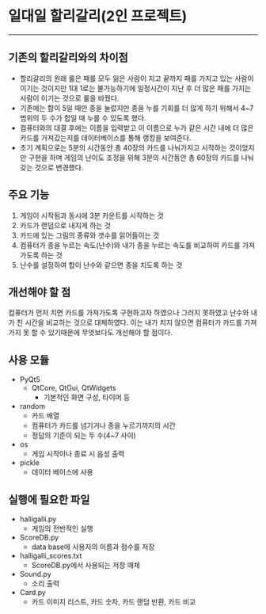 # 일대일 할리갈리(2인 프로젝트)
--------------------------
## 기존의 할리갈리와의 차이점

+ 할리갈리의 원래 룰은 패를 모두 잃은 사람이 지고 끝까지 패를 가지고 있는 사람이 이기는 것이지만 1대 1로는 불가능하기에 일정시간이 지난 후 더 많은 패를 가지는 사람이 이기는 것으로 룰을 바꿨다.
+ 기존에는 합이 5일 때만 종을 눌렀지만 종을 누를 기회를 더 많게 하기 위해서 4~7 범위의 두 수가 합일 때 누를 수 있도록 했다.
+ 컴퓨터와의 대결 후에는 이름을 입력받고 이 이름으로 누가 같은 시간 내에 더 많은 카드를 가져갔는지를 데이터베이스를 통해 랭킹을 보여준다.
+ 초기 계획으로는 5분의 시간동안 총 40장의 카드를 나눠가지고 시작하는 것이었지만 구현을 하며 게임의 난이도 조정을 위해 3분의 시간동안 총 60장의 카드를 나눠 갖는 것으로 변경했다.

## 주요 기능

1. 게임이 시작됨과 동시에 3분 카운트를 시작하는 것
2. 카드가 랜덤으로 내지게 하는 것
3. 카드에 있는 그림의 종류와 갯수를 읽어들이는 것
4. 컴퓨터가 종을 누르는 속도(난수)와 내가 종을 누르는 속도를 비교하여 카드를 가져가도록 하는 것
5. 난수를 설정하여 합이 난수와 같으면 종을 치도록 하는 것

## 개선해야 할 점
컴퓨터가 먼저 치면 카드를 가져가도록 구현하고자 하였으나 그러지 못하였고 난수와 내가 친 시간을 비교하는 것으로 대체하였다.
이는 내가 치지 않으면 컴퓨터가 카드를 가져가지 못 할 수 있기때문에 무엇보다도 개선해야 할 점이다.

## 사용 모듈

+ PyQt5
  + QtCore, QtGui, QtWidgets
    + 기본적인 화면 구성, 타이머 등
+ random
  + 카드 배열
  + 컴퓨터가 카드를 넘기거나 종을 누르기까지의 시간
  + 정답의 기준이 되는 두 수(4~7 사이)
+ os
  + 게임 시작이나 종료 시 음성 출력
+ pickle
  + 데이터 베이스에 사용
  
## 실행에 필요한 파일
+ halligalli.py
  + 게임의 전반적인 실행
+ ScoreDB.py
  + data base에 사용자의 이름과 점수를 저장
+ halligalli_scores.txt
  + ScoreDB.py에서 사용되는 저장 매체
+ Sound.py
  + 소리 출력
+ Card.py
  + 카드 이미지 리스트, 카드 숫자, 카드 랜덤 반환, 카드 비교
